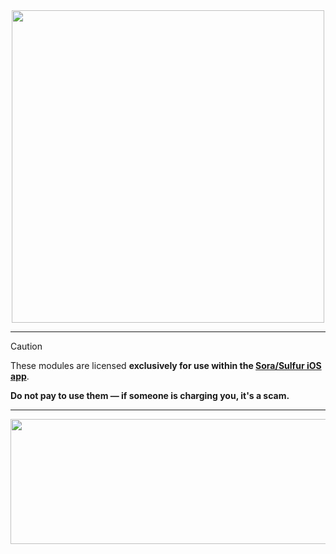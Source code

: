 
<div align="center"> 


  <img src="https://github.com/hero-heilun/sources/blob/main/asset.png?raw=true" width="500px">


</div>

---
> [!CAUTION] 
> These modules are licensed **exclusively for use within the [Sora/Sulfur iOS app](https://github.com/hero-heilun/flutter-sora-2/tree/main)**.
>
> **Do not pay to use them — if someone is charging you, it's a scam.**  

---
<img src="https://i.ibb.co/BHKwFDdT/Its-2000-x-500-px.png" alt="" width="1020" height="200">

